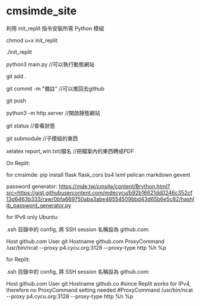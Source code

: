 # cmsimde_site

利用 init_replit 指令安裝所需 Python 模組

chmod u+x init_replit

./init_replit

python3 main.py //可以執行動態網站

git add .

git commit -m "備註"  //可以推回去github

git push

python3 -m http.server  //開啟靜態網站

git status //查看狀態

git submodule //子模組的東西

xelatex report_win.txt(檔名   //把檔案內的東西轉成PDF

On Replit:

for cmsimde: pip install flask flask_cors bs4 lxml pelican markdown gevent

password generator: https://mde.tw/cmsite/content/Brython.html?src=https://gist.githubusercontent.com/mdecycu/b92b16621dd0246c352cf13d6463b333/raw/0bfa669750aba3abe48554509bbd43d65b6e5c82/hashlib_password_generator.py 

for IPv6 only Ubuntu:

.ssh 目錄中的 config, 將 SSH session 名稱設為 github.com:

Host github.com
User git
Hostname github.com
ProxyCommand /usr/bin/ncat --proxy p4.cycu.org:3128 --proxy-type http %h %p

for Replit:

.ssh 目錄中的 config, 將 SSH session 名稱設為 github.com:

Host github.com
User git
Hostname github.co
#since Replit works for IPv4, therefore no ProxyCommand setting needed
#ProxyCommand /usr/bin/ncat --proxy p4.cycu.org:3128 --proxy-type http %h %p
